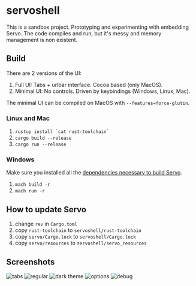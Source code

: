 # servoshell

This is a sandbox project. Prototyping and experimenting with embedding Servo.
The code compiles and run, but it's messy and memory management is non existent.

## Build

There are 2 versions of the UI:
1. Full UI: Tabs + urlbar interface. Cocoa based (only MacOS).
2. Minimal UI: No controls. Driven by keybindings (Windows, Linux, Mac).

The minimal UI can be compiled on MacOS with `--features=force-glutin`.

### Linux and Mac

1. ``rustup install `cat rust-toolchain` ``
2. `cargo build --release`
3. `cargo run --release`

### Windows

Make sure you installed all the [dependencies necessary to build Servo](https://github.com/servo/servo#on-windows-msvc).

1. `mach build -r`
2. `mach run -r`

## How to update Servo

1. change `rev` in `Cargo.toml`
2. copy `rust-toolchain` to `servoshell/rust-toolchain`
3. copy `servo/Cargo.lock` to `servoshell/Cargo.lock`
4. copy `servo/resources` to `servoshell/servo_resources`

## Screenshots

![tabs](https://github.com/paulrouget/servoshell/blob/master/screenshots/tabs.png?raw=true "regular")
![regular](https://github.com/paulrouget/servoshell/blob/master/screenshots/regular.png?raw=true "regular")
![dark theme](https://github.com/paulrouget/servoshell/blob/master/screenshots/dark-theme.png?raw=true "dark theme")
![options](https://github.com/paulrouget/servoshell/blob/master/screenshots/options.png?raw=true "options")
![debug](https://github.com/paulrouget/servoshell/blob/master/screenshots/debug.png?raw=true "debug")
